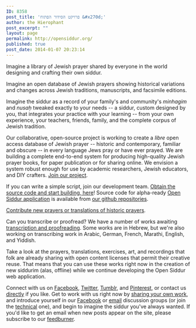 ```yaml
---
ID: 8358
post_title: 'פרויקט הסידור הפתוח &#x270d;'
author: the Hierophant
post_excerpt: ""
layout: page
permalink: http://opensiddur.org/
published: true
post_date: 2014-01-07 20:23:14
---
```

<div class="english">
Imagine a library of Jewish prayer shared by everyone in the world designing and crafting their own siddur.

Imagine an open database of Jewish prayers showing historical variations and changes across Jewish traditions, manuscripts, and facsimile editions. 

Imagine the siddur as a record of your family's and community's <em>minhagim</em> and <em>nusaḥ</em> tweaked exactly to your needs -- a siddur, custom designed by you, that integrates your practice with your learning -- from your own experience, your teachers, friends, family, and the complete corpus of Jewish tradition.

Our collaborative, open-source project is working to create a <em>libre</em> open access database of Jewish prayer -- historic and contemporary, familiar and obscure -- in every language Jews pray or have ever prayed. We are building a complete end-to-end system for producing high-quality Jewish prayer books, for paper publication or for sharing online. We envision a system robust enough for use by academic researchers, Jewish educators, and DIY crafters. <a href="http://opensiddur.org/contact/">Join our project</a>. 

If you can write a simple script, join our development team. <a href="https://github.com/opensiddur/opensiddur/wiki/Building">Obtain the source code and start building, here</a>! Source code for alpha-ready <a href="http://app.opensiddur.org">Open Siddur application</a> is available from <a href="https://github.com/opensiddur">our github repositories</a>.

<a href="http://opensiddur.org/contribute/upload/">Contribute new prayers or translations of historic prayers</a>.

Can you transcribe or proofread? We have a number of works awaiting <a title="Transcribe with us" href="http://opensiddur.org/tools/transcribe/">transcription and proofreading</a>. Some works are in Hebrew, but we're also working on transcribing work in Arabic, German, French, Marathi, English, and Yiddish.

Take a look at the prayers, translations, exercises, art, and recordings that folk are already sharing with open content licenses that permit their creative reuse. That means that you can use these works right now in the creation of new siddurim (alas, offline) while we continue developing the Open Siddur web application. 

Connect with us on <a href="http://facebook.com/opensiddur">Facebook</a>, <a href="http://twitter.com/opensiddur">Twitter</a>, <a href="http://opensiddur.tumblr.com">Tumblr</a>, and <a href="http://pinterest.com/opensiddur">Pinterest</a>, or contact us <a href="http://opensiddur.org/contact/">directly</a> if you like. Get to work with us right now by <a href="http://opensiddur.org/contribute/upload/">sharing your own work</a>, and introduce yourself in our <a href="http://facebook.com/groups/opensiddur">Facebook</a> or <a href="https://groups.google.com/forum/?fromgroups#!forum/opensiddur-talk">email</a> discussion groups (or join the <a href="https://groups.google.com/forum/?fromgroups#!forum/opensiddur-tech">technical</a> one), and begin to imagine the siddur you've always wanted. If you'd like to get an email when new posts appear on the site, please subscribe to our <a href="http://feedburner.google.com/fb/a/mailverify?uri=opensiddur">feedburner</a>.
</div>